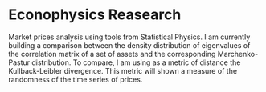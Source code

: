 # Econophysics Reasearch
Market prices analysis using tools from Statistical Physics. I am currently building a comparison between the density distribution of eigenvalues of the correlation matrix of a set of assets and the corresponding Marchenko-Pastur distribution. To compare, I am using as a metric of distance the Kullback-Leibler divergence. This metric will shown a measure of the randomness of the time series of prices.
